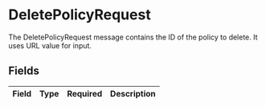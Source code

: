 # DeletePolicyRequest

 The DeletePolicyRequest message contains the ID of the policy to delete. It uses URL value for input.



## Fields

| Field       | Type        | Required    | Description |
| ----------- | ----------- | ----------- | ----------- |